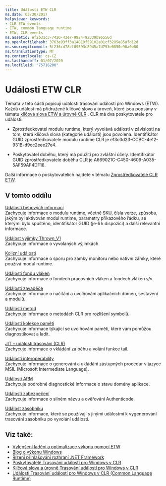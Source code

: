 ```yaml
---
title: Události ETW CLR
ms.date: 03/30/2017
helpviewer_keywords:
- CLR ETW events
- ETW, common language runtime
- ETW, CLR events
ms.assetid: ef2b31c3-7426-43e7-9924-92339b96556d
ms.openlocfilehash: 3763e93ff3a14819f59102a01cf3285e85afd12d
ms.sourcegitcommit: 5f236cd78cf09593c8945a7d753e0850e96a0b80
ms.translationtype: MT
ms.contentlocale: cs-CZ
ms.lasthandoff: 01/07/2020
ms.locfileid: "75716200"
---
```

# <a name="clr-etw-events"></a>Události ETW CLR
Témata v této části popisují události trasování událostí pro Windows (ETW). Každá událost má přidružené klíčové slovo a úroveň, které jsou popsány v tématu [klíčová slova ETW a úrovně CLR](clr-etw-keywords-and-levels.md) . CLR má dva poskytovatele pro události:  
  
- Zprostředkovatel modulu runtime, který vyvolává události v závislosti na tom, která klíčová slova (kategorie událostí) jsou povolena. Identifikátor GUID zprostředkovatele modulu runtime CLR je e13c0d23-CCBC-4e12-931B-d9cc2eee27e4.  
  
- Poskytovatel doběhu, který má použití pro zvláštní účely. Identifikátor GUID zprostředkovatele doběhu CLR je A669021C-C450-4609-A035-5AF59AF4DF18.  
  
 Další informace o poskytovatelích najdete v tématu [Zprostředkovatelé CLR ETW](clr-etw-providers.md).  
  
## <a name="in-this-section"></a>V tomto oddílu  
 [Události běhových informací](runtime-information-etw-events.md)  
 Zachycuje informace o modulu runtime, včetně SKU, čísla verze, způsobu, jakým byl aktivován modul runtime, parametry příkazového řádku, se kterými bylo spuštěno, identifikátor GUID (je-li k dispozici) a další relevantní informace.  
  
 [Událost výjimky Thrown_V1](exception-thrown-v1-etw-event.md)  
 Zachycuje informace o vyvolaných výjimkách.  
  
 [Kolizní události](contention-etw-events.md)  
 Zachycuje informace o sporu pro zámky monitoru nebo nativní zámky, které používá modul runtime.  
  
 [Události fondu vláken](thread-pool-etw-events.md)  
 Zachycuje informace o fondech pracovních vláken a fondech vláken v/v.  
  
 [Události zavaděče](loader-etw-events.md)  
 Zachycuje informace o načítání a uvolňování aplikačních domén, sestavení a modulů.  
  
 [Události metod](method-etw-events.md)  
 Zachycuje informace o metodách CLR pro rozlišení symbolů.  
  
 [Události kolekce paměti](garbage-collection-etw-events.md)  
 Zachycuje informace týkající se uvolňování paměti, které vám pomůžou diagnostikovat a ladit.  
  
 [JIT – události trasování (CLR)](jit-tracing-etw-events.md)  
 Zachycuje informace o vkládání za běhu a volání funkce tail.  
  
 [Události interoperability](interop-etw-events.md)  
 Zachycuje informace o generování a ukládání zástupných procedur v jazyce MSIL (Microsoft Intermediate Language).  
  
 [Události ARM](application-domain-resource-monitoring-arm-etw-events.md)  
 Zachycuje podrobné diagnostické informace o stavu domény aplikace.  
  
 [Události zabezpečení](security-etw-events.md)  
 Zachycuje informace o silném názvu a ověřování Authenticode.  
  
 [Událost zásobníku](stack-etw-event.md)  
 Zachycuje informace, které se používají s jinými událostmi k vygenerování trasování zásobníku po vyvolání události.  
  
## <a name="see-also"></a>Viz také:

- [Vylepšení ladění a optimalizace výkonu pomocí ETW](https://docs.microsoft.com/archive/msdn-magazine/2007/april/event-tracing-improve-debugging-and-performance-tuning-with-etw)
- [Blog o výkonu Windows](https://blogs.msdn.microsoft.com/pigscanfly/tag/xperf/)
- [Řízení přihlašování rozhraní .NET Framework](controlling-logging.md)
- [Poskytovatelé Trasování událostí pro Windows v CLR](clr-etw-providers.md)
- [Klíčová slova a úrovně Trasování událostí pro Windows v CLR](clr-etw-keywords-and-levels.md)
- [Události Trasování událostí pro Windows v CLR (Common Language Runtime)](etw-events-in-the-common-language-runtime.md)
